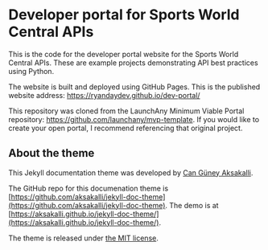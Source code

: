 # Developer portal for Sports World Central APIs

This is the code for the developer portal website for the Sports World Central APIs. These are example projects demonstrating API best practices using Python.

The website is built and deployed using GitHub Pages. This is the published website address: https://ryandaydev.github.io/dev-portal/

This repository was cloned from the LaunchAny Minimum Viable Portal repository: https://github.com/launchany/mvp-template. If you would like to create your open portal, I recommend referencing that original project.

## About the theme

This Jekyll documentation theme was developed by [Can Güney Aksakalli](https://aksakalli.github.io).

The GitHub repo for this documenation theme is [https://github.com/aksakalli/jekyll-doc-theme](https://github.com/aksakalli/jekyll-doc-theme). The demo is at [https://aksakalli.github.io/jekyll-doc-theme/](https://aksakalli.github.io/jekyll-doc-theme/).

The theme is released under [the MIT license](LICENSE).

